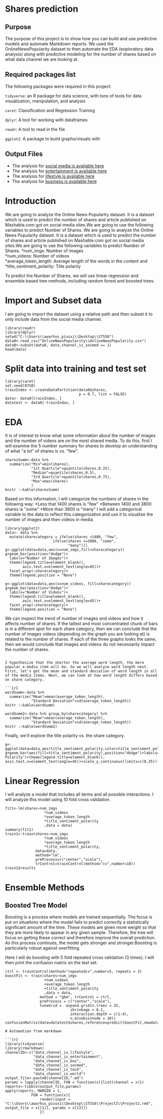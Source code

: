 # Shares prediction

## Purpose
The purpose of this project is to show how you can build and use predictive models and automate Markdown reports. We used the OnlineNewsPopularity dataset
to then automate the EDA (exploratory data analysis) along with predictive modeling for the number of shares based on what data channel we are looking at.

## Required packages list

The following packages were required in this project:

`tidyverse`: an R package for data science, with tons of tools for data visualization, manipulation, and analysis

`caret`: Classification and Regression Training

`dplyr`: A tool for working with dataframes

`readr`: A tool to read in the file

`ggplot2`: A package to build graphs/visuals with

## Output Files
- The analysis for [social media is available here](Reports/data_channel_is_socmed.md)
- The analysis for [entertainment is available here](Reports/data_channel_is_entertainment.md)
- The analysis for [lifestyle is available here](Reports/data_channel_is_lifestyle.md)
- The analysis for [business is available here](Reports/data_channel_is_bus.md)
# Introduction

We are going to analyze the Online News Popularity dataset. It is a dataset which is used to predict the number of shares and article published on Mashable.com got on social media sites.We are going to use the following variables to predict Number of Shares.
We are going to analyze the Online News Popularity dataset. It is a dataset which is used to predict the number of shares and article published on Mashable.com got on social media sites.We are going to use the following variables to predict Number of Shares.
*num_imgs: Number of images  
*num_videos: Number of videos  
*average_token_length: Average length of the words in the content and  
*title_sentiment_polarity: Title polarity  

To predict the Number of Shares, we will use linear regression and ensemble based tree methods, including random forest and boosted trees.

# Import and Subset data

I am going to import the dataset using a relative path and then subset it to only include data from the social media channel.

```{r}
library(readr)
library(dplyr)
setwd("C:\\Users\\awarhus_piusxi\\Desktop\\ST558")
data0<-read_csv("OnlineNewsPopularity\\OnlineNewsPopularity.csv")
data0<-subset(data0, data_channel_is_socmed == 1)
head(data)
```

# Split data into training and test set

```{r}
library(caret)
set.seed(8758)
trainIndex <- createDataPartition(data0$shares, 
                                  p = 0.7, list = FALSE)
data<- data0[trainIndex, ]
datatest <- data0[-trainIndex, ]
```

# EDA 

It is of interest to know what some information about the number of images and the number of videos are on the most shared media. To do this, first I will examine the 5 number summary for shares to develop an understanding of what "a lot" of shares is vs. "few".
```{r}
sharesSumm<-data %>% 
  summarize("Min"=min(shares),
            "1st Quartile"=quantile(shares,0.25),
            "Median"=quantile(shares,0.5),
            "3rd Quartile"=quantile(shares,0.75),
            "Max"=max(shares)
            )
knitr ::kable(sharesSumm)
```

Based on this information, I will categorize the numbers of shares in the following way:
*Less that 1400 shares is "few"
*Between 1400 and 3800 shares is "some"
*More than 3800 is "many"
I will add a categorical variable to the data to reflect this categorization and use it to visualize the number of images and then videos in media.

```{r}
library(ggplot2)
data<- data %>% 
  mutate(sharecategory = ifelse(shares <1400, "few",
                      ifelse(shares <=3800, "some",
                             "many")))
g<-ggplot(data=data,aes(x=num_imgs,fill=sharecategory))
g+geom_bar(position="dodge")+
  labs(x="Number of Images")+
  theme(legend.title=element_blank(),
        axis.text.x=element_text(angle=45))+
  facet_wrap(~sharecategory)+
  theme(legend.position = "None")

g<-ggplot(data=data,aes(x=num_videos, fill=sharecategory))
g+geom_bar(position="dodge")+
  labs(x="Number of Videos")+
  theme(legend.title=element_blank(),
        axis.text.x=element_text(angle=45))+
  facet_wrap(~sharecategory)+
  theme(legend.position = "None")
```
We can inspect the trend of number of images and videos and how it affects number of shares. If the tallest and most concentrated chunk of bars is in a different spot for each share category, then we can conclude that the number of images videos (depending on the graph you are looking at) is related to the number of shares. If each of the three graphs looks the same, then we would conclude that images and videos do not necessarily impact the number of shares. 
```

I hypothesize that the shorter the average word length, the more popular a media item will be. So we will analyze word length next. First, let's get the mean and standard deviation of word length in all of the media items. Next, we can look at how word length differs based on share category.

```{r}
wordSumm<-data %>% 
  summarize("Mean"=mean(average_token_length),
            "Standard Deviation"=sd(average_token_length))
knitr ::kable(wordSumm)

wordSumm2<-data %>% group_by(sharecategory) %>%
  summarize("Mean"=mean(average_token_length),
            "Standard Deviation"=sd(average_token_length))
knitr ::kable(wordSumm2)
```

Finally, we'll explore the title polarity vs. the share category.

```{r}
g<-ggplot(data=data,aes(title_sentiment_polarity,color=title_sentiment_polarity))
g+geom_bar(aes(fill=title_sentiment_polarity),position="dodge")+labs(x="Title Polarity")+theme(legend.title=element_blank(), axis.text.x=element_text(angle=45))+scale_y_continuous(limits=c(0,35))+facet_wrap(~sharecategory)
```

# Linear Regression

I will analyze a model that includes all terms and all possible interactions. I will analyze this model using 10 fold cross validation.

```{r}
fit1<-lm(shares~num_imgs
                  *num_videos
                  *average_token_length
                  *title_sentiment_polarity
                  ,data = data)
summary(fit1)
train1<-train(shares~num_imgs
                  *num_videos
                  *average_token_length
                  *title_sentiment_polarity,
              data=data,
              method="lm",
              preProcess=c("center","scale"),
              trControl=trainControl(method="cv",number=10))
train1$results
```


# Ensemble Methods

## Boosted Tree Model

Boosting is a process where models are trained sequentially. The focus is put on situations where the model fails to predict correctly a statistically significant amount of the time. These models are given more weight so that they are more likely to appear in any given sample. Therefore, the tree will focus on getting these correct and therefore improve the overall prediction. As this process continues, the model gets stronger and stronger.Boosting is particularly robust against overfitting.

Here I will do boosting with 5 fold repeated cross validation (3 times). I will then print the confusion matrix on the test set.

```{r}
ctrl <- trainControl(method="repeatedcv",number=5, repeats = 3)
boostFit <- train(shares~num_imgs
                  +num_videos
                  +average_token_length
                  +title_sentiment_polarity
                  ,data = data, 
                method = "gbm", trControl = ctrl, 
                preProcess = c("center","scale"), 
                tuneGrid =  expand.grid(n.trees = 25, 
                              shrinkage = 0.1,
                              interaction.depth = c(1:4),
                              n.minobsinnode = 10))
confusionMatrix(data=datatest$shares,reference=predict(boostFit,newdata=datatest$shares))

# Automation from markdown

```{r}
library(tidyverse)
library(rmarkdown)
channelID<-c("data_channel_is_lifestyle",
             "data_channel_is_entertainment",
             "data_channel_is_bus",
             "data_channel_is_socmed",
             "data_channel_is_tech",
             "data_channel_is_world")
output_file<-paste0(channelID,".md")
params = lapply(channelID, FUN = function(x){list(channel = x)})
reports<-tibble(output_file,params)
apply(reports, MARGIN = 1, 
            FUN = function(x){
                render(input = "C:\\Users\\awarhus_piusxi\\Desktop\\ST558\\Project2\\Project2.rmd", output_file = x[[1]], params = x[[2]])
                })
```


```
